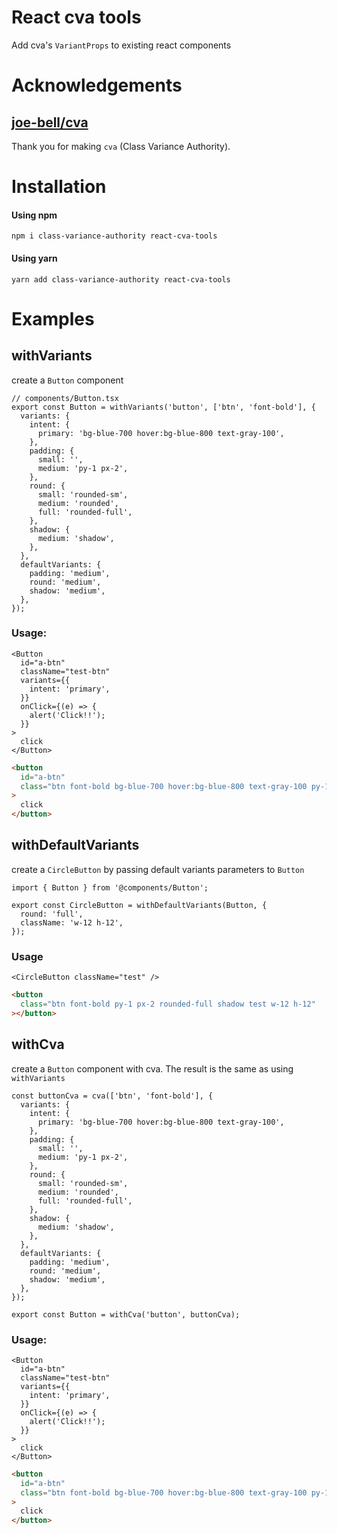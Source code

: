 # React cva tools

Add cva's `VariantProps` to existing react components

# Acknowledgements

## [joe-bell/cva](https://github.com/joe-bell/cva)

Thank you for making `cva` (Class Variance Authority).

# Installation

#### Using npm

```
npm i class-variance-authority react-cva-tools
```

#### Using yarn

```
yarn add class-variance-authority react-cva-tools
```

# Examples

## withVariants

create a `Button` component

```tsx
// components/Button.tsx
export const Button = withVariants('button', ['btn', 'font-bold'], {
  variants: {
    intent: {
      primary: 'bg-blue-700 hover:bg-blue-800 text-gray-100',
    },
    padding: {
      small: '',
      medium: 'py-1 px-2',
    },
    round: {
      small: 'rounded-sm',
      medium: 'rounded',
      full: 'rounded-full',
    },
    shadow: {
      medium: 'shadow',
    },
  },
  defaultVariants: {
    padding: 'medium',
    round: 'medium',
    shadow: 'medium',
  },
});
```

### Usage:

```tsx
<Button
  id="a-btn"
  className="test-btn"
  variants={{
    intent: 'primary',
  }}
  onClick={(e) => {
    alert('Click!!');
  }}
>
  click
</Button>
```

```html
<button
  id="a-btn"
  class="btn font-bold bg-blue-700 hover:bg-blue-800 text-gray-100 py-1 px-2 rounded shadow test-btn"
>
  click
</button>
```

## withDefaultVariants

create a `CircleButton` by passing default variants parameters to `Button`

```tsx
import { Button } from '@components/Button';

export const CircleButton = withDefaultVariants(Button, {
  round: 'full',
  className: 'w-12 h-12',
});
```

### Usage

```tsx
<CircleButton className="test" />
```

```html
<button
  class="btn font-bold py-1 px-2 rounded-full shadow test w-12 h-12"
></button>
```

## withCva

create a `Button` component with cva. The result is the same as using `withVariants`

```tsx
const buttonCva = cva(['btn', 'font-bold'], {
  variants: {
    intent: {
      primary: 'bg-blue-700 hover:bg-blue-800 text-gray-100',
    },
    padding: {
      small: '',
      medium: 'py-1 px-2',
    },
    round: {
      small: 'rounded-sm',
      medium: 'rounded',
      full: 'rounded-full',
    },
    shadow: {
      medium: 'shadow',
    },
  },
  defaultVariants: {
    padding: 'medium',
    round: 'medium',
    shadow: 'medium',
  },
});

export const Button = withCva('button', buttonCva);
```

### Usage:

```tsx
<Button
  id="a-btn"
  className="test-btn"
  variants={{
    intent: 'primary',
  }}
  onClick={(e) => {
    alert('Click!!');
  }}
>
  click
</Button>
```

```html
<button
  id="a-btn"
  class="btn font-bold bg-blue-700 hover:bg-blue-800 text-gray-100 py-1 px-2 rounded shadow test-btn"
>
  click
</button>
```
